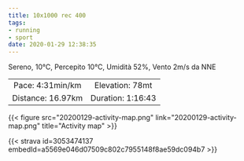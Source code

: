 ```yaml
---
title: 10x1000 rec 400
tags:
- running
- sport
date: 2020-01-29 12:38:35
---
```

Sereno, 10°C, Percepito 10°C, Umidità 52%, Vento 2m/s da NNE

| | |
| :-: | :-: |
| Pace: 4:31min/km | Elevation: 78mt |
| Distance: 16.97km | Duration: 1:16:43 |



{{< figure src="20200129-activity-map.png" link="20200129-activity-map.png" title="Activity map" >}}


{{< strava id=3053474137 embedId=a5569e046d07509c802c7955148f8ae59dc094b7 >}}
